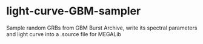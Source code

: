 # light-curve-GBM-sampler
Sample random GRBs from GBM Burst Archive, write its spectral parameters and light curve into a .source file for MEGALib
